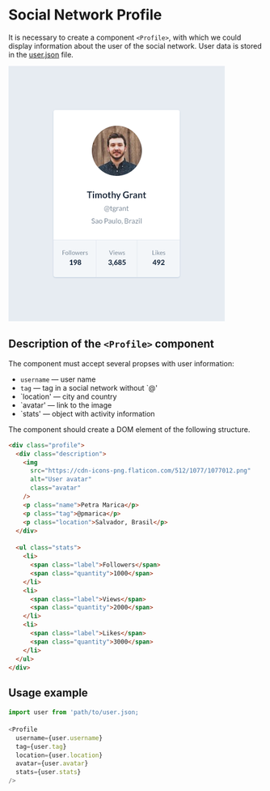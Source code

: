 # Social Network Profile

It is necessary to create a component `<Profile>`, with which we could display
information about the user of the social network. User data is stored in the
[user.json](./user.json) file.

![Preview of the Profile component](./preview.png)

## Description of the `<Profile>` component

The component must accept several propses with user information:

- `username` — user name
- `tag` — tag in a social network without `@'
- `location' — city and country
- `avatar' — link to the image
- `stats' — object with activity information

The component should create a DOM element of the following structure.

```html
<div class="profile">
  <div class="description">
    <img
      src="https://cdn-icons-png.flaticon.com/512/1077/1077012.png"
      alt="User avatar"
      class="avatar"
    />
    <p class="name">Petra Marica</p>
    <p class="tag">@pmarica</p>
    <p class="location">Salvador, Brasil</p>
  </div>

  <ul class="stats">
    <li>
      <span class="label">Followers</span>
      <span class="quantity">1000</span>
    </li>
    <li>
      <span class="label">Views</span>
      <span class="quantity">2000</span>
    </li>
    <li>
      <span class="label">Likes</span>
      <span class="quantity">3000</span>
    </li>
  </ul>
</div>
```

## Usage example

```js
import user from 'path/to/user.json;

<Profile
  username={user.username}
  tag={user.tag}
  location={user.location}
  avatar={user.avatar}
  stats={user.stats}
/>
```
